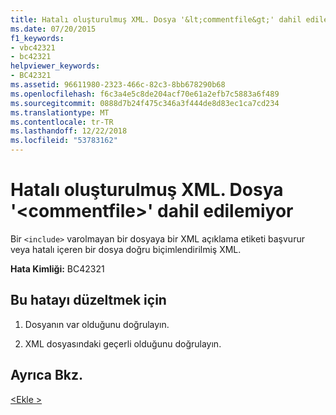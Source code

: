 ```yaml
---
title: Hatalı oluşturulmuş XML. Dosya '&lt;commentfile&gt;' dahil edilemiyor
ms.date: 07/20/2015
f1_keywords:
- vbc42321
- bc42321
helpviewer_keywords:
- BC42321
ms.assetid: 96611980-2323-466c-82c3-8bb678290b68
ms.openlocfilehash: f6c3a4e5c8de204acf70e61a2efb7c5883a6f489
ms.sourcegitcommit: 0888d7b24f475c346a3f444de8d83ec1ca7cd234
ms.translationtype: MT
ms.contentlocale: tr-TR
ms.lasthandoff: 12/22/2018
ms.locfileid: "53783162"
---
```

# <a name="badly-formed-xml-file-ltcommentfilegt-cannot-be-included"></a>Hatalı oluşturulmuş XML. Dosya '&lt;commentfile&gt;' dahil edilemiyor
Bir `<include>` varolmayan bir dosyaya bir XML açıklama etiketi başvurur veya hatalı içeren bir dosya doğru biçimlendirilmiş XML.  
  
 **Hata Kimliği:** BC42321  
  
## <a name="to-correct-this-error"></a>Bu hatayı düzeltmek için  
  
1.  Dosyanın var olduğunu doğrulayın.  
  
2.  XML dosyasındaki geçerli olduğunu doğrulayın.  
  
## <a name="see-also"></a>Ayrıca Bkz.  
 [\<Ekle >](../../visual-basic/language-reference/xmldoc/include.md)
